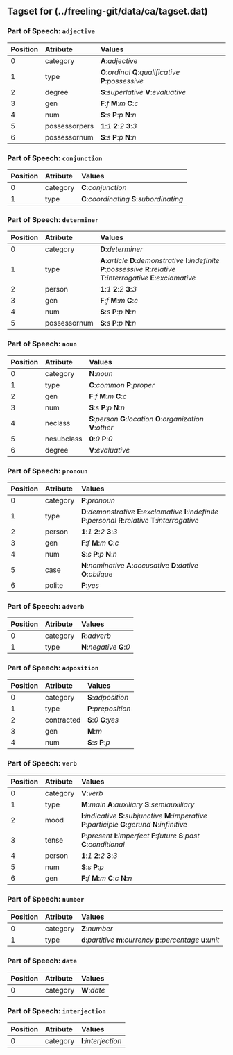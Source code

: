 ## Tagset for (../freeling-git/data/ca/tagset.dat)

### Part of Speech: `adjective`
| Position | Atribute | Values |
|:----     |:----     |:----   |
| 0        | category | **A**:_adjective_ |
| 1 | type |   **O**:_ordinal_   **Q**:_qualificative_   **P**:_possessive_ |
| 2 | degree |   **S**:_superlative_   **V**:_evaluative_ |
| 3 | gen |   **F**:_f_   **M**:_m_   **C**:_c_ |
| 4 | num |   **S**:_s_   **P**:_p_   **N**:_n_ |
| 5 | possessorpers |   **1**:_1_   **2**:_2_   **3**:_3_ |
| 6 | possessornum |   **S**:_s_   **P**:_p_   **N**:_n_ |
### Part of Speech: `conjunction`
| Position | Atribute | Values |
|:----     |:----     |:----   |
| 0        | category | **C**:_conjunction_ |
| 1 | type |   **C**:_coordinating_   **S**:_subordinating_ |
### Part of Speech: `determiner`
| Position | Atribute | Values |
|:----     |:----     |:----   |
| 0        | category | **D**:_determiner_ |
| 1 | type |   **A**:_article_   **D**:_demonstrative_   **I**:_indefinite_   **P**:_possessive_   **R**:_relative_   **T**:_interrogative_   **E**:_exclamative_ |
| 2 | person |   **1**:_1_   **2**:_2_   **3**:_3_ |
| 3 | gen |   **F**:_f_   **M**:_m_   **C**:_c_ |
| 4 | num |   **S**:_s_   **P**:_p_   **N**:_n_ |
| 5 | possessornum |   **S**:_s_   **P**:_p_   **N**:_n_ |
### Part of Speech: `noun`
| Position | Atribute | Values |
|:----     |:----     |:----   |
| 0        | category | **N**:_noun_ |
| 1 | type |   **C**:_common_   **P**:_proper_ |
| 2 | gen |   **F**:_f_   **M**:_m_   **C**:_c_ |
| 3 | num |   **S**:_s_   **P**:_p_   **N**:_n_ |
| 4 | neclass |   **S**:_person_   **G**:_location_   **O**:_organization_   **V**:_other_ |
| 5 | nesubclass |   **0**:_0_   **P**:_0_ |
| 6 | degree |   **V**:_evaluative_ |
### Part of Speech: `pronoun`
| Position | Atribute | Values |
|:----     |:----     |:----   |
| 0        | category | **P**:_pronoun_ |
| 1 | type |   **D**:_demonstrative_   **E**:_exclamative_   **I**:_indefinite_   **P**:_personal_   **R**:_relative_   **T**:_interrogative_ |
| 2 | person |   **1**:_1_   **2**:_2_   **3**:_3_ |
| 3 | gen |   **F**:_f_   **M**:_m_   **C**:_c_ |
| 4 | num |   **S**:_s_   **P**:_p_   **N**:_n_ |
| 5 | case |   **N**:_nominative_   **A**:_accusative_   **D**:_dative_   **O**:_oblique_ |
| 6 | polite |   **P**:_yes_ |
### Part of Speech: `adverb`
| Position | Atribute | Values |
|:----     |:----     |:----   |
| 0        | category | **R**:_adverb_ |
| 1 | type |   **N**:_negative_   **G**:_0_ |
### Part of Speech: `adposition`
| Position | Atribute | Values |
|:----     |:----     |:----   |
| 0        | category | **S**:_adposition_ |
| 1 | type |   **P**:_preposition_ |
| 2 | contracted |   **S**:_0_   **C**:_yes_ |
| 3 | gen |   **M**:_m_ |
| 4 | num |   **S**:_s_   **P**:_p_ |
### Part of Speech: `verb`
| Position | Atribute | Values |
|:----     |:----     |:----   |
| 0        | category | **V**:_verb_ |
| 1 | type |   **M**:_main_   **A**:_auxiliary_   **S**:_semiauxiliary_ |
| 2 | mood |   **I**:_indicative_   **S**:_subjunctive_   **M**:_imperative_   **P**:_participle_   **G**:_gerund_   **N**:_infinitive_ |
| 3 | tense |   **P**:_present_   **I**:_imperfect_   **F**:_future_   **S**:_past_   **C**:_conditional_ |
| 4 | person |   **1**:_1_   **2**:_2_   **3**:_3_ |
| 5 | num |   **S**:_s_   **P**:_p_ |
| 6 | gen |   **F**:_f_   **M**:_m_   **C**:_c_   **N**:_n_ |
### Part of Speech: `number`
| Position | Atribute | Values |
|:----     |:----     |:----   |
| 0        | category | **Z**:_number_ |
| 1 | type |   **d**:_partitive_   **m**:_currency_   **p**:_percentage_   **u**:_unit_ |
### Part of Speech: `date`
| Position | Atribute | Values |
|:----     |:----     |:----   |
| 0        | category | **W**:_date_ |
### Part of Speech: `interjection`
| Position | Atribute | Values |
|:----     |:----     |:----   |
| 0        | category | **I**:_interjection_ |
